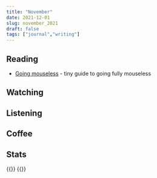 ```yaml
---
title: "November"
date: 2021-12-01
slug: november_2021
draft: false
tags: ["journal","writing"]
---
```


## Reading

- [Going mouseless](https://felipecortez.net/blog/mouseless.html) - tiny guide to going fully mouseless

## Watching

## Listening

## Coffee


## Stats

{{<rawhtml>}}
{{</rawhtml>}}
